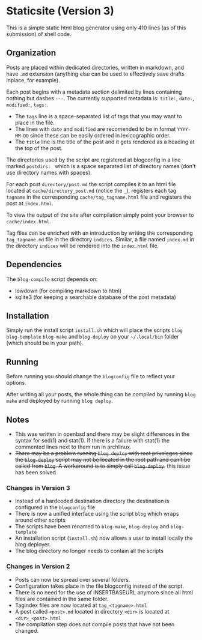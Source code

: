 # Staticsite (Version 3)

This is a simple static html blog generator using only 410 lines (as of this submission) of shell code.

## Organization

Posts are placed within dedicated directories, written in markdown, and have `.md` extension (anything else can be used to effectively save drafts inplace, for example).

Each post begins with a metadata section delimited by lines containing nothing but dashes `---`.
The currently supported metadata is: `title:`, `date:`, `modified:`, `tags:`.

- The `tags` line is a space-separated list of tags that you may want to place in the file.
- The lines with `date` and `modified` are recomended to be in format `YYYY-MM-DD` since these can be easily ordered in lexicographic order.
- The `title` line is the title of the post and it gets rendered as a heading at the top of the post.

The directories used by the script are registered at blogconfig in a line marked `postdirs: ` which is a space separated list of directory names (don't use directory names with spaces).

For each post `directory/post.md` the script compiles it to an html file located at `cache/directory_post.md` (notice the `_`), registers each tag `tagname` in the corresponding `cache/tag_tagname.html` file and registers the post at `index.html`.

To view the output of the site after compilation simply point your browser to `cache/index.html`.

Tag files can be enriched with an introduction by writing the corresponding `tag_tagname.md` file in the directory `indices`. Similar, a file named `index.md` in the directory `indices` will be rendered into the `index.html` file.

## Dependencies

The `blog-compile` script depends on:
- lowdown (for compiling markdown to html)
- sqlite3 (for keeping a searchable database of the post metadata)

## Installation

Simply run the install script `install.sh` which will place the scripts `blog` `blog-template` `blog-make` and `blog-deploy` on your `~/.local/bin` folder (which should be in your path).

## Running

Before running you should change the `blogconfig` file to reflect your options.

After writing all your posts, the whole thing can be compiled by running `blog make` and deployed by running `blog deploy`.

## Notes

- This was written in openbsd and there may be slight differences in the syntax for sed(1) and stat(1). If there is a failure with stat(1) the commented lines next to them run in archlinux.
- ~~There may be a problem running `blog deploy` with root priveleges since the `blog-deploy` script may not be located in the root path and can't be called from `blog`. A workaround is to simply call `blog-deploy`.~~ this issue has been solved

### Changes in Version 3

- Instead of a hardcoded destination directory the destination is configured in the `blogconfig` file
- There is now a unified interface using the script `blog` which wraps around other scripts 
- The scripts have been renamed to `blog-make`, `blog-deploy` and `blog-template`
- An installation script (`install.sh`) now allows a user to install locally the blog deployer.
- The blog directory no longer needs to contain all the scripts

### Changes in Version 2

- Posts can now be spread over several folders.
- Configuration takes place in the file blogconfig instead of the script.
- There is no need for the use of INSERTBASEURL anymore since all html files are contained in the same folder.
- Tagindex files are now located at `tag_<tagname>.html`
- A post called `<post>.md` located in directory `<dir>` is located at `<dir>_<post>.html`
- The compilation step does not compile posts that have not been changed.
